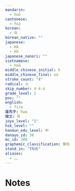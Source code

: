 ```yaml
---
mandarin:
  - huǒ
cantonese:
  - fo2
korean:
  - 화
korean_native: ""
japanese:
  - KA
  - KO
japanese_nanori: ""
vietnamese:
  - hoả
middle_chinese_initial: h
middle_chinese_final: uɑ
stroke_count: "4"
radical: 火
skip_number: 4-4-4
grade_level: 1
pos: ""
english:
  - fire
羅馬字: hwa
韓文: 화
joyo_level: "1"
hsk_level: ""
hanmun_edu_level: 中
danayo_id: 36
mc_id: 388
graphemic_classification: 象形
stand_in: "TRUE"
aliases:
  - 灬
---
```


# Notes
